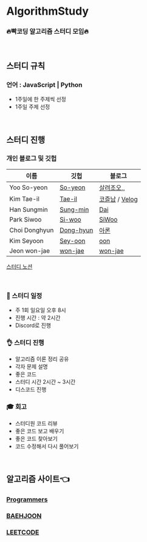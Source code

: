 # AlgorithmStudy

### **🔥빡코딩 알고리즘 스터디 모임🔥**

<br>

## 스터디 규칙

### 언어 : JavaScript | Python

- 1주일에 한 주제씩 선정
- 1주일 주제 선정

<br>

## **스터디 진행**

### 개인 블로그 및 깃헙

| 이름          | 깃헙                                              | 블로그                                                                        |
| ------------- | ------------------------------------------------- | ----------------------------------------------------------------------------- |
| Yoo So-yeon   | [So-yeon](https://github.com/loverduck)           | [살려조오,,](https://codingduck.tistory.com/)                                 |
| Kim Tae-il    | [Tae-il](https://github.com/james-taeil)          | [코즐남](https://cozznam.tistory.com/) / [Velog](https://velog.io/@edan_3000) |
| Han Sungmin   | [Sung-min](https://github.com/ElleryVernon)       | [Dai](https://velog.io/@tmpks5)                                               |
| Park Siwoo    | [Si-woo](https://github.com/SiwooPak)             | [SiWoo](https://velog.io/@dev_shu)                                            |
| Choi Donghyun | [Dong-hyun](https://github.com/aarDong-hyunon-93) | [아론](https://velog.io/@aaron_93)                                            |
| Kim Seyoon    | [Sey-oon](https://github.com/seyoonkim48)         | [oon](https://velog.io/@yoon63)                                               |
| Jeon won-jae  | [won-jae](https://github.com/coriander345)        | [won-jae](https://coriander345.github.io/)                                    |

[스터디 노션](https://www.notion.so/loverduck97/Algorithm-Study-2d0c49b91c074f419830852c96306e6d)

<br>

### 📅 스터디 일정

- 주 1회 일요일 오후 8시
- 진행 시간 : 약 2시간
- Discord로 진행

### 👌 스터디 진행

- 알고리즘 이론 정리 공유
- 각자 문제 설명
- 좋은 코드
- 스터디 시간 2시간 ~ 3시간
- 디스코드 진행

### 🎓 회고

- 스터디원 코드 리뷰
- 좋은 코드 보고 배우기
- 좋은 코드 찾아보기
- 코드 수정해서 다시 풀어보기

<br>

## **알고리즘 사이트👈**

### [Programmers](https://programmers.co.kr/learn/challenges?tab=all_challenges)<br>

### [BAEHJOON](https://www.acmicpc.net/)<br>

### [LEETCODE](https://leetcode.com/)<br>
